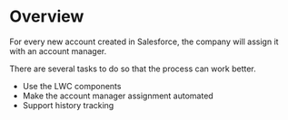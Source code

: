 # Overview
For every new account created in Salesforce, the company will assign it with an account manager.

There are several tasks to do so that the process can work better.

- Use the LWC components
- Make the account manager assignment automated
- Support history tracking



